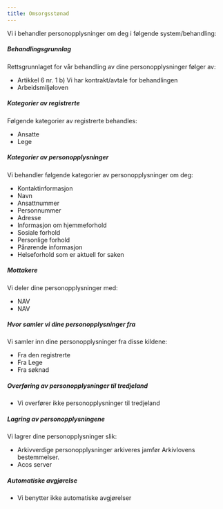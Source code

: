 ```yaml
---
title: Omsorgsstønad
---
```



  

Vi i behandler personopplysninger om deg i følgende system/behandling:

  

##### Behandlingsgrunnlag

Rettsgrunnlaget for vår behandling av dine personopplysninger følger av:

*   Artikkel 6 nr. 1 b) Vi har kontrakt/avtale for behandlingen
*   Arbeidsmiljøloven

##### Kategorier av registrerte

Følgende kategorier av registrerte behandles:

*   Ansatte
*   Lege

##### Kategorier av personopplysninger

Vi behandler følgende kategorier av personopplysninger om deg:

*   Kontaktinformasjon
*   Navn
*   Ansattnummer
*   Personnummer
*   Adresse
*   Informasjon om hjemmeforhold
*   Sosiale forhold
*   Personlige forhold
*   Pårørende informasjon
*   Helseforhold som er aktuell for saken

##### Mottakere

Vi deler dine personopplysninger med:

*   NAV
*   NAV

##### Hvor samler vi dine personopplysninger fra

Vi samler inn dine personopplysninger fra disse kildene:

*   Fra den registrerte
*   Fra Lege
*   Fra søknad

##### Overføring av personopplysninger til tredjeland

*   Vi overfører ikke personopplysninger til tredjeland

##### Lagring av personopplysningene

Vi lagrer dine personopplysninger slik:

*   Arkivverdige personopplysninger arkiveres jamfør Arkivlovens bestemmelser.
*   Acos server

##### Automatiske avgjørelse

*   Vi benytter ikke automatiske avgjørelser